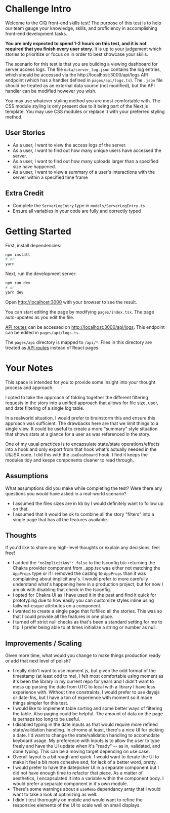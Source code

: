# Challenge Intro

Welcome to the CIQ front-end skills test! The purpose of this test is to help our team gauge your knowledge, skills, and proficiency in accomplishing front-end development tasks.

**You are only expected to spend 1-2 hours on this test, and it is not required that you finish every user story.** It is up to your judgement which stories to prioritize or focus on in order to best showcase your skills.

The scenario for this test is that you are building a viewing dashboard for server access logs. The file `data/server_log.json` contains the log entries, which should be accessed via the http://localhost:3000/api/logs API endpoint (which has a handler defined in `pages/api/logs.ts`). The `.json` file should be treated as an external data source (not modified), but the API handler can be modified however you wish.

You may use whatever styling method you are most comfortable with. The CSS module styling is only present due to it being part of the Next.js template. You may use CSS modules or replace it with your preferred styling method.

## User Stories

-  As a user, I want to view the access logs of the server.
-  As a user, I want to find out how many unique users have accessed the server.
-  As a user, I want to find out how many uploads larger than a specified size have happened.
-  As a user, I want to view a summary of a user's interactions with the server within a specified time frame

## Extra Credit

-  Complete the `ServerLogEntry` type in `models/ServerLogEntry.ts`
-  Ensure all variables in your code are fully and correctly typed

# Getting Started

First, install dependencies:

```bash
npm install
# or
yarn
```

Next, run the development server:

```bash
npm run dev
# or
yarn dev
```

Open [http://localhost:3000](http://localhost:3000) with your browser to see the result.

You can start editing the page by modifying `pages/index.tsx`. The page auto-updates as you edit the file.

[API routes](https://nextjs.org/docs/api-routes/introduction) can be accessed on [http://localhost:3000/api/logs](http://localhost:3000/api/logs). This endpoint can be edited in `pages/api/logs.ts`.

The `pages/api` directory is mapped to `/api/*`. Files in this directory are treated as [API routes](https://nextjs.org/docs/api-routes/introduction) instead of React pages.

# Your Notes

This space is intended for you to provide some insight into your thought process and approach.

I opted to take the approach of folding together the different filtering requests in the story into a unified approach that allows for file size, user, and date filtering of a single log table.

In a realworld situation, I would prefer to brainstorm this and ensure this approach was sufficient. The drawbacks here are that we limit things to a single view. It could be useful to create a more "summary" style situation that shows stats at a glance for a user as was referenced in the story.

One of my usual practices is to encapsulate state/state operations/effects into a hook and only export from that hook what's actually needed in the UI/JSX code. I did this with the `useDashboard` hook. I find it keeps the modules tidy and keeps components cleaner to read through.

## Assumptions

What assumptions did you make while completing the test? Were there any questions you would have asked in a real-world scenario?

-  I assumed the files sizes are in kb by I would definitely want to follow up on that.
-  I assumed that it would be ok to combine all the story "filters" into a single page that has all the features available.

## Thoughts

If you'd like to share any high-level thoughts or explain any decisions, feel free!

-  I added the `"noImplicitAny": false` to the tsconfig b/c returning the Chakra provider component from \_app.tsx was either not matching the `AppProps` type or if I removed the casting to `AppProps` than it was complaining about implicit any's. I would prefer to more carefully understand what's happening here in a production project, but for now I am ok with disabling that check in the tsconfig.
-  I opted for Chakra UI as I have used it in the past and find it quick for prototyping due to how easily you can customize styles inline using tailwind-esque attributes on a component.
-  I wanted to create a single page that fulfilled all the stories. This was so that I could provide all the features in one place.
-  I turned off strict null checks as that's been a standard setting for me to flip. I prefer being able to at times initialize a string or number as null.

## Improvements / Scaling

Given more time, what would you change to make things production ready or add that next level of polish?

-  I really didn't want to use moment js, but given the odd format of the timestamp (at least odd to me), I felt most comfortable using moment as it's been the library in my current repo for years and I didn't want to mess up parsing the date from UTC to local with a library I have less experience with. Without time constraints, I would prefer to use daysjs or date-fns, but I have a ton of experience with moment so it made things simpler for this test.
-  I would like to implement table sorting and some better ways of filtering the table. Also paging could be helpful. The amount of data on the page is perhaps too long to be useful.
-  I disabled typing in the date inputs as that would require more refined state/validation handling. In chrome at least, there's a nice UI for picking a date. I'd want to change the state/validation handling to accomodate keyboard usage. My preference with inputs is to allow the user to type freely and have the UI update when it's "ready" -- as in, validated, and done typing. This can be a moving target depending on use case.
-  Overall layout is a bit rough and quick. I would want to iterate the UI to make it feel a bit more cohesive and, for lack of a better word, pretty.
-  I would prefer to have the datepicker UI in a separate component but I did not have enough time to refactor that piece. As a matter of aesthetics, I encapsulated it into a variable within the component body. I would prefer a separate component in it's own module.
-  There's some warnings about a `useMemo` dependancy array that I would want to take a look at optimizing as well.
-  I didn't test thoroughly on mobile and would want to refine the responsive elements of the UI to scale well on small displays.
